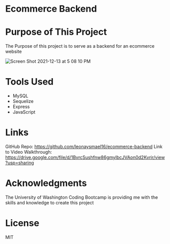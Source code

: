 # Ecommerce Backend

# Purpose of This Project

The Purpose of this project is to serve as a backend for an ecommerce website

![Screen Shot 2021-12-13 at 5 08 10 PM](https://user-images.githubusercontent.com/84559394/145914107-2b32b45d-5d08-480b-81c0-76e8f6126319.png)

# Tools Used

- MySQL
- Sequelize
- Express
- JavaScript

# Links 

GitHub Repo: https://github.com/leonaysmael16/ecommerce-backend
Link to Video Walkthrough: https://drive.google.com/file/d/1BvrcSushfnw86gmylbcJVAon0d2Kvrir/view?usp=sharing

# Acknowledgments 
The University of Washington Coding Bootcamp is providing me with the skills and knowledge to create this project

# License 

MIT
